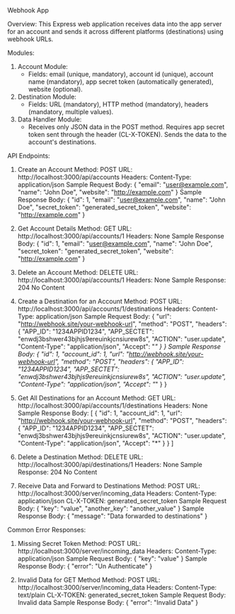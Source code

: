 Webhook App

Overview:
This Express web application receives data into the app server for an account and sends it across different platforms (destinations) using webhook URLs.

Modules:
1. Account Module:
   - Fields: email (unique, mandatory), account id (unique), account name (mandatory), app secret token (automatically generated), website (optional).
2. Destination Module:
   - Fields: URL (mandatory), HTTP method (mandatory), headers (mandatory, multiple values).
3. Data Handler Module:
   - Receives only JSON data in the POST method. Requires app secret token sent through the header (CL-X-TOKEN). Sends the data to the account's destinations.

API Endpoints:

1. Create an Account
   Method: POST
   URL: http://localhost:3000/api/accounts
   Headers:
     Content-Type: application/json
   Sample Request Body:
   {
     "email": "user@example.com",
     "name": "John Doe",
     "website": "http://example.com"
   }
   Sample Response Body:
   {
     "id": 1,
     "email": "user@example.com",
     "name": "John Doe",
     "secret_token": "generated_secret_token",
     "website": "http://example.com"
   }

2. Get Account Details
   Method: GET
   URL: http://localhost:3000/api/accounts/1
   Headers: None
   Sample Response Body:
   {
     "id": 1,
     "email": "user@example.com",
     "name": "John Doe",
     "secret_token": "generated_secret_token",
     "website": "http://example.com"
   }

3. Delete an Account
   Method: DELETE
   URL: http://localhost:3000/api/accounts/1
   Headers: None
   Sample Response: 204 No Content

4. Create a Destination for an Account
   Method: POST
   URL: http://localhost:3000/api/accounts/1/destinations
   Headers:
     Content-Type: application/json
   Sample Request Body:
   {
     "url": "http://webhook.site/your-webhook-url",
     "method": "POST",
     "headers": {
       "APP_ID": "1234APPID1234",
       "APP_SECTET": "enwdj3bshwer43bjhjs9ereuinkjcnsiurew8s",
       "ACTION": "user.update",
       "Content-Type": "application/json",
       "Accept": "*"
     }
   }
   Sample Response Body:
   {
     "id": 1,
     "account_id": 1,
     "url": "http://webhook.site/your-webhook-url",
     "method": "POST",
     "headers": {
       "APP_ID": "1234APPID1234",
       "APP_SECTET": "enwdj3bshwer43bjhjs9ereuinkjcnsiurew8s",
       "ACTION": "user.update",
       "Content-Type": "application/json",
       "Accept": "*"
     }
   }

5. Get All Destinations for an Account
   Method: GET
   URL: http://localhost:3000/api/accounts/1/destinations
   Headers: None
   Sample Response Body:
   [
     {
       "id": 1,
       "account_id": 1,
       "url": "http://webhook.site/your-webhook-url",
       "method": "POST",
       "headers": {
         "APP_ID": "1234APPID1234",
         "APP_SECTET": "enwdj3bshwer43bjhjs9ereuinkjcnsiurew8s",
         "ACTION": "user.update",
         "Content-Type": "application/json",
         "Accept": "*"
       }
     }
   ]

6. Delete a Destination
   Method: DELETE
   URL: http://localhost:3000/api/destinations/1
   Headers: None
   Sample Response: 204 No Content

7. Receive Data and Forward to Destinations
   Method: POST
   URL: http://localhost:3000/server/incoming_data
   Headers:
     Content-Type: application/json
     CL-X-TOKEN: generated_secret_token
   Sample Request Body:
   {
     "key": "value",
     "another_key": "another_value"
   }
   Sample Response Body:
   {
     "message": "Data forwarded to destinations"
   }

Common Error Responses:

1. Missing Secret Token
   Method: POST
   URL: http://localhost:3000/server/incoming_data
   Headers:
     Content-Type: application/json
   Sample Request Body:
   {
     "key": "value"
   }
   Sample Response Body:
   {
     "error": "Un Authenticate"
   }

2. Invalid Data for GET Method
   Method: POST
   URL: http://localhost:3000/server/incoming_data
   Headers:
     Content-Type: text/plain
     CL-X-TOKEN: generated_secret_token
   Sample Request Body:
   Invalid data
   Sample Response Body:
   {
     "error": "Invalid Data"
   }
